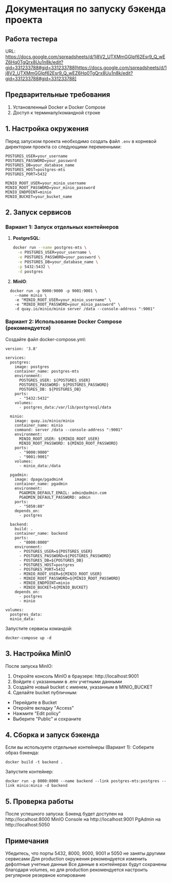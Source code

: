 # Документация по запуску бэкенда проекта

## Работа тестера

URL: https://docs.google.com/spreadsheets/d/1j8V2_UTXMmGGIpf62Esr9_Q_wEZ6Hq0TgQrx8Uu1n8k/edit?gid=331233788#gid=331233788[https://docs.google.com/spreadsheets/d/1j8V2_UTXMmGGIpf62Esr9_Q_wEZ6Hq0TgQrx8Uu1n8k/edit?gid=331233788#gid=331233788]

## Предварительные требования

1. Установленный Docker и Docker Compose
2. Доступ к терминалу/командной строке

## 1. Настройка окружения

Перед запуском проекта необходимо создать файл `.env` в корневой директории проекта со следующими переменными:
```
POSTGRES_USER=your_username
POSTGRES_PASSWORD=your_password
POSTGRES_DB=your_database_name
POSTGRES_HOST=postgres-mts
POSTGRES_PORT=5432

MINIO_ROOT_USER=your_minio_username
MINIO_ROOT_PASSWORD=your_minio_password
MINIO_ENDPOINT=minio
MINIO_BUCKET=your_bucket_name
```


## 2. Запуск сервисов

### Вариант 1: Запуск отдельных контейнеров

1. **PostgreSQL**:
   ```bash
   docker run --name postgres-mts \
     -e POSTGRES_USER=your_username \
     -e POSTGRES_PASSWORD=your_password \
     -e POSTGRES_DB=your_database_name \
     -p 5432:5432 \
     -d postgres
   ```
2. **MinIO**:
```
  docker run -p 9000:9000 -p 9001:9001 \
    --name minio \
    -e "MINIO_ROOT_USER=your_minio_username" \
    -e "MINIO_ROOT_PASSWORD=your_minio_password" \
    -d quay.io/minio/minio server /data --console-address ":9001"
```
### Вариант 2: Использование Docker Compose (рекомендуется)

Создайте файл docker-compose.yml:
```
version: '3.8'

services:
  postgres:
    image: postgres
    container_name: postgres-mts
    environment:
      POSTGRES_USER: ${POSTGRES_USER}
      POSTGRES_PASSWORD: ${POSTGRES_PASSWORD}
      POSTGRES_DB: ${POSTGRES_DB}
    ports:
      - "5432:5432"
    volumes:
      - postgres_data:/var/lib/postgresql/data

  minio:
    image: quay.io/minio/minio
    container_name: minio
    command: server /data --console-address ":9001"
    environment:
      MINIO_ROOT_USER: ${MINIO_ROOT_USER}
      MINIO_ROOT_PASSWORD: ${MINIO_ROOT_PASSWORD}
    ports:
      - "9000:9000"
      - "9001:9001"
    volumes:
      - minio_data:/data

  pgadmin:
    image: dpage/pgadmin4
    container_name: pgadmin
    environment:
      PGADMIN_DEFAULT_EMAIL: admin@admin.com
      PGADMIN_DEFAULT_PASSWORD: admin
    ports:
      - "5050:80"
    depends_on:
      - postgres

  backend:
    build: .
    container_name: backend
    ports:
      - "8000:8000"
    environment:
      - POSTGRES_USER=${POSTGRES_USER}
      - POSTGRES_PASSWORD=${POSTGRES_PASSWORD}
      - POSTGRES_DB=${POSTGRES_DB}
      - POSTGRES_HOST=postgres
      - POSTGRES_PORT=5432
      - MINIO_ROOT_USER=${MINIO_ROOT_USER}
      - MINIO_ROOT_PASSWORD=${MINIO_ROOT_PASSWORD}
      - MINIO_ENDPOINT=minio
      - MINIO_BUCKET=${MINIO_BUCKET}
    depends_on:
      - postgres
      - minio

volumes:
  postgres_data:
  minio_data:
```

Запустите сервисы командой:

```
docker-compose up -d
```

## 3. Настройка MinIO

После запуска MinIO:
1. Откройте консоль MinIO в браузере: http://localhost:9001
2. Войдите с указанными в .env учетными данными
3. Создайте новый bucket с именем, указанным в MINIO_BUCKET
4. Сделайте bucket публичным:
 - Перейдите в Bucket
 - Откройте вкладку "Access"
 - Нажмите "Edit policy"
 - Выберите "Public" и сохраните

## 4. Сборка и запуск бэкенда

Если вы используете отдельные контейнеры (Вариант 1):
Соберите образ бэкенда:
```
docker build -t backend .
```
Запустите контейнер:
```
docker run -p 8000:8000 --name backend --link postgres-mts:postgres --link minio:minio -d backend
```

## 5. Проверка работы

После успешного запуска:
Бэкенд будет доступен на http://localhost:8000
MinIO Console на http://localhost:9001
PgAdmin на http://localhost:5050

## Примечания
Убедитесь, что порты 5432, 8000, 9000, 9001 и 5050 не заняты другими сервисами
Для production окружения рекомендуется изменить дефолтные учетные данные
Все данные в контейнерах будут сохранены благодаря volumes, но для production рекомендуется настроить регулярное резервное копирование
